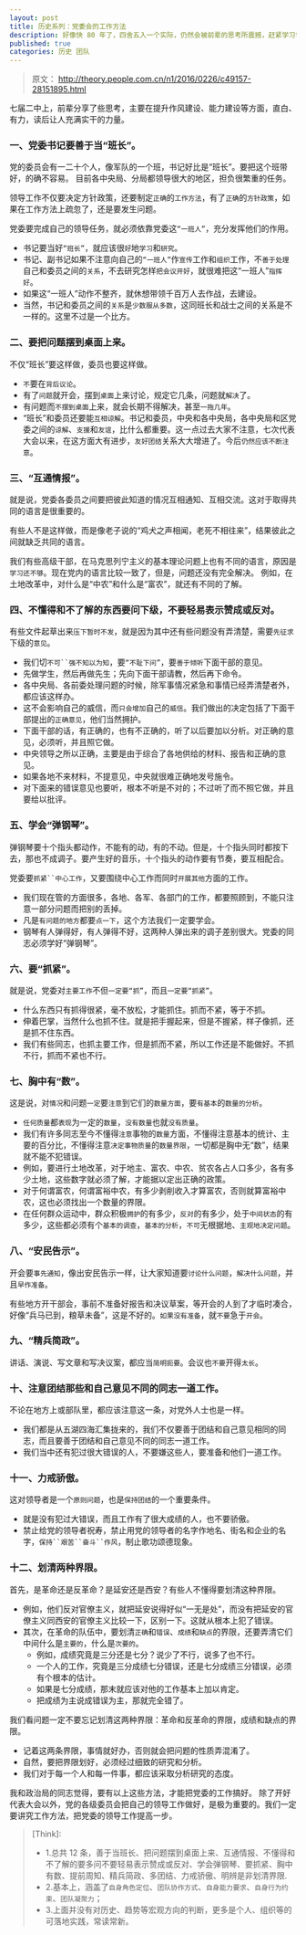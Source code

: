 ```yaml
---
layout: post
title: 历史系列：党委会的工作方法
description: 好像快 80 年了，四舍五入一个实际，仍然会被前辈的思考所震撼，赶紧学习学习
published: true
categories: 历史 团队
---
```


> 原文： http://theory.people.com.cn/n1/2016/0226/c49157-28151895.html

七届二中上，前辈分享了些思考，主要在提升作风建设、能力建设等方面，直白、有力，读后让人充满实干的力量。

### 一、党委书记要善于当“班长”。

党的委员会有一二十个人，像军队的一个班，书记好比是“班长”。要把这个班带好，的确不容易。 目前各中央局、分局都领导很大的地区，担负很繁重的任务。

领导工作不仅要决定方针政策，还要制定`正确`的`工作方法`，有了`正确`的`方针政策`，如果在工作方法上疏忽了，还是要发生问题。

党委要完成自己的领导任务，就必须依靠党委这`“一班人”`，充分发挥他们的作用。

* 书记要当好`“班长”`，就应该很`好`地`学习`和`研究`。
* 书记、副书记如果不注意向自己的`“一班人”`作`宣传`工作和`组织`工作，不`善于处理`自己和委员之间的`关系`，不去研究怎样`把会议开好`，就很难把这“一班人”`指挥好`。
* 如果这“一班人”动作不整齐，就休想带领千百万人去作战，去建设。
* 当然，书记和委员之间的`关系`是`少数服从多数`，这同班长和战士之间的关系是不一样的。这里不过是一个比方。


### 二、要把问题摆到桌面上来。 

不仅“班长”要这样做，委员也要这样做。

* `不`要在`背后议论`。 
* 有了`问题`就开会，摆到`桌面`上来讨论，规定它几条，问题就`解决`了。
* 有问题而`不摆到桌面`上来，就会长期不得解决，甚至`一拖几年`。
* “班长”和委员还要能`互相谅解`。书记和委员，中央和各中央局，各中央局和区党委之间的`谅解`、`支援`和`友谊`，比什么都重要。这一点过去大家不注意，七次代表大会以来，在这方面大有进步，`友好团结`关系大大增进了。今后`仍然应该不断注意`。


### 三、“互通情报”。

就是说，党委各委员之间要把彼此知道的情况互相通知、互相交流。这对于取得共同的语言是很重要的。

有些人不是这样做，而是像老子说的“鸡犬之声相闻，老死不相往来”，结果彼此之间就缺乏共同的语言。

我们有些高级干部，在马克思列宁主义的基本理论问题上也有不同的语言，原因是`学习还不够`。现在党内的语言比较一致了，但是，问题还没有完全解决。 例如，在土地改革中，对什么是“中农”和什么是“富农”，就还有不同的了解。

### 四、不懂得和不了解的东西要问下级，不要轻易表示赞成或反对。

有些文件起草出来`压下暂时不发`，就是因为其中还有些问题没有弄清楚，需要`先征求`下级的`意见`。

* 我们切`不可``强不知以为知`，要`“不耻下问”`，要`善于倾听`下面干部的意见。 
* 先做学生，然后再做先生；先向下面干部请教，然后再下命令。
* 各中央局、各前委处理问题的时候，除军事情况紧急和事情已经弄清楚者外，都应该这样办。
* 这不会影响自己的威信，而`只会增加`自己的`威信`。我们做出的决定包括了下面干部提出的`正确意见`，他们当然拥护。
* 下面干部的话，有正确的，也有不正确的，听了以后要加以分析。对正确的意见，必须听，并且照它做。
* 中央领导之所以正确，主要是由于综合了各地供给的材料、报告和正确的意见。
* 如果各地不来材料，不提意见，中央就很难正确地发号施令。
* 对下面来的错误意见也要听，根本不听是不对的；不过听了而不照它做，并且要给以批评。


### 五、学会“弹钢琴”。

弹钢琴要十个指头都动作，不能有的动，有的不动。但是，十个指头同时都按下去，那也不成调子。要产生好的音乐，十个指头的动作要有节奏，要互相配合。

党委要`抓紧``中心工作`，又要围绕中心工作而同时`开展其他`方面的工作。

* 我们现在管的方面很多，各地、各军、各部门的工作，都要照顾到，不能只注意一部分问题而把别的丢掉。
* 凡是`有问题的地方`都要`点一下`，这个方法我们一定要学会。
* 钢琴有人弹得好，有人弹得不好，这两种人弹出来的调子差别很大。党委的同志必须学好“弹钢琴”。


### 六、要“抓紧”。

就是说，党委对`主要工作`不但`一定要“抓”`，而且`一定要“抓紧”`。

* 什么东西只有抓得很紧，毫不放松，才能抓住。抓而不紧，等于不抓。
* 伸着巴掌，当然什么也抓不住。就是把手握起来，但是不握紧，样子像抓，还是抓不住东西。
* 我们有些同志，也抓主要工作，但是抓而不紧，所以工作还是不能做好。不抓不行，抓而不紧也不行。

### 七、胸中有“数”。

这是说，对`情况`和问题`一定`要`注意`到它们的`数量方面`，要`有基本`的`数量的分析`。

* `任何质量`都`表现`为一定的`数量`，`没有数量`也就`没有质量`。
* 我们有许多同志至今不懂得`注意`事物的`数量`方面，不懂得注意基本的统计、主要的百分比，不懂得注意`决定事物质量`的`数量界限`，一切都是胸中无“数”，结果就不能不犯错误。
* 例如，要进行土地改革，对于地主、富农、中农、贫农各占人口多少，各有多少土地，这些数字就必须了解，才能据以定出正确的政策。
* 对于何谓富农，何谓富裕中农，有多少剥削收入才算富农，否则就算富裕中农，这也必须找出一个数量的界限。
* 在任何群众运动中，群众积极`拥护`的有多少，`反对`的有多少，处于`中间状态`的有多少，这些都必须有个`基本的调查`，`基本的分析`，`不可`无根据地、`主观地决定问题`。


### 八、“安民告示”。

开会要`事先通知`，像出安民告示一样，让大家知道要`讨论什么问题`，`解决什么问题`，并且`早作准备`。

有些地方开干部会，事前不准备好报告和决议草案，等开会的人到了才临时凑合，好像“兵马已到，粮草未备”，这是不好的。`如果没有准备`，就`不要`急于`开会`。

### 九、“精兵简政”。

讲话、演说、写文章和写决议案，都应当`简明扼要`。会议也`不要`开得`太长`。

### 十、注意团结那些和自己意见不同的同志一道工作。

不论在地方上或部队里，都应该注意这一条，对党外人士也是一样。

* 我们都是从五湖四海汇集拢来的，我们不仅要善于团结和自己意见相同的同志，而且要善于团结和自己意见不同的同志一道工作。
* 我们当中还有犯过很大错误的人，不要嫌这些人，要准备和他们一道工作。

### 十一、力戒骄傲。

这对领导者是一个`原则问题`，也是`保持团结`的一个重要条件。

* 就是没有犯过大错误，而且工作有了很大成绩的人，也不要骄傲。
* 禁止给党的领导者祝寿，禁止用党的领导者的名字作地名、街名和企业的名字，`保持``艰苦``奋斗``作风`，制止歌功颂德现象。


### 十二、划清两种界限。

首先，是革命还是反革命？是延安还是西安？有些人不懂得要划清这种界限。

* 例如，他们反对官僚主义，就把延安说得好似“一无是处”，而没有把延安的官僚主义同西安的官僚主义比较一下，区别一下。这就从根本上犯了错误。
* 其次，在革命的队伍中，要划清`正确`和`错误`、`成绩`和`缺点`的界限，还要弄清它们中间什么是`主要的`，什么是`次要的`。 
  * 例如，成绩究竟是三分还是七分？说少了不行，说多了也不行。
  * 一个人的工作，究竟是三分成绩七分错误，还是七分成绩三分错误，必须有个根本的估计。
  * 如果是七分成绩，那末就应该对他的工作基本上加以肯定。
  * 把成绩为主说成错误为主，那就完全错了。 


我们看问题一定不要忘记划清这两种界限：革命和反革命的界限，成绩和缺点的界限。

* 记着这两条界限，事情就好办，否则就会把问题的性质弄混淆了。
* 自然，要把界限划好，必须经过细致的研究和分析。
* 我们对于每一个人和每一件事，都应该采取分析研究的态度。


我和政治局的同志觉得，要有以上这些方法，才能把党委的工作搞好。 除了开好代表大会以外，党的各级委员会把自己的领导工作做好，是极为重要的。我们一定要讲究工作方法，把党委的领导工作提高一步。


> [Think]:
> 
> * 1.总共 12 条，善于当班长、把问题摆到桌面上来、互通情报、不懂得和不了解的要多问不要轻易表示赞成或反对、学会弹钢琴、要抓紧、胸中有数、提前周知、精兵简政、多团结、力戒骄傲、明辨是非划清界限.
> * 2.基本上，涵盖了`自身角色定位`、`团队协作方式`、`自身能力要求`、`自身行为约束`、`团队凝聚力`；
> * 3.上面并没有对历史、趋势等宏观方向的判断，更多是个人、组织等的可落地实践，常读常新。
> 


































[NingG]:    http://ningg.github.io  "NingG"











